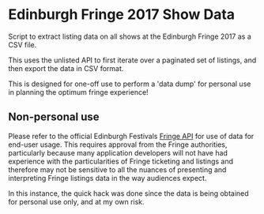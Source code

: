 # Edinburgh Fringe 2017 Show Data

Script to extract listing data on all shows at the Edinburgh Fringe 2017 as a CSV file.

This uses the unlisted API to first iterate over a paginated set of listings, and then export the data in CSV format.

This is designed for one-off use to perform a 'data dump' for personal use in planning the optimum fringe experience!


## Non-personal use

Please refer to the official Edinburgh Festivals [Fringe API](https://api.edinburghfestivalcity.com/documentation/fringe_approval) for use of data for end-user usage.  This requires approval from the Fringe authorities, particularly because many application developers will not have had experience with the particularities of Fringe ticketing and listings and therefore may not be sensitive to all the nuances of presenting and interpreting Fringe listings data in the way audiences expect.

In this instance, the quick hack was done since the data is being obtained for personal use only, and at my own risk.
